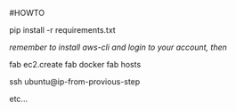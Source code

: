 #HOWTO

pip install -r requirements.txt

*remember to install aws-cli and login to your account, then*

fab ec2.create
fab docker
fab hosts

ssh ubuntu@ip-from-provious-step

etc...